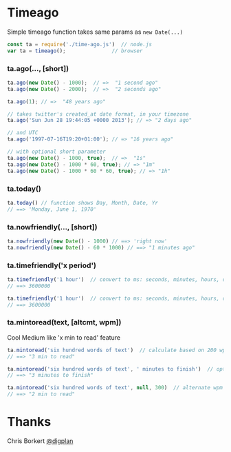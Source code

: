 # Timeago

Simple timeago function takes same params as `new Date(...)`

````javascript
const ta = require('./time-ago.js')  // node.js
var ta = timeago();	              // browser
````

### ta.ago(..., [short])

````javascript
ta.ago(new Date() - 1000);  // =>  "1 second ago"
ta.ago(new Date() - 2000);  // =>  "2 seconds ago"

ta.ago(1); // =>  "48 years ago"

// takes twitter's created_at date format, in your timezone
ta.ago('Sun Jun 28 19:44:05 +0000 2013'); // => "2 days ago"

// and UTC
ta.ago('1997-07-16T19:20+01:00'); // => "16 years ago"

// with optional short parameter
ta.ago(new Date() - 1000, true);  // =>  "1s"
ta.ago(new Date() - 1000 * 60, true); // => "1m"
ta.ago(new Date() - 1000 * 60 * 60, true); // => "1h"

````

### ta.today()

```javascript
ta.today() // function shows Day, Month, Date, Yr    
// ==> 'Monday, June 1, 1970'    
```

### ta.nowfriendly(..., [short])

```javascript
ta.nowfriendly(new Date() - 1000) // ==> 'right now'
ta.nowfriendly(new Date() - 60 * 1000) // ==> "1 minutes ago"
```

### ta.timefriendly('x period')

```javascript
ta.timefriendly('1 hour')  // convert to ms: seconds, minutes, hours, days, weeks, months, years ==> 3600000
// ==> 3600000

ta.timefriendly('1 hour')  // convert to ms: seconds, minutes, hours, days, weeks, months, years
// ==> 3600000
```

### ta.mintoread(text, [altcmt, wpm])
Cool Medium like 'x min to read' feature

````javascript
ta.mintoread('six hundred words of text')  // calculate based on 200 wpm reading speed
// ==> "3 min to read"

ta.mintoread('six hundred words of text', ' minutes to finish')  // optional alternate comment
// ==> "3 minutes to finish"

ta.mintoread('six hundred words of text', null, 300)  // alternate wpm
// ==> "2 min to read"
````

# Thanks
Chris Borkert [@digplan](https://github.com/digplan)
